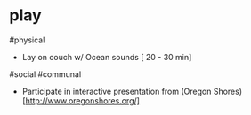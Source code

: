 # play

\#physical

- Lay on couch w/ Ocean sounds [ 20 - 30 min]

\#social \#communal

- Participate in interactive presentation from (Oregon Shores)[http://www.oregonshores.org/]
